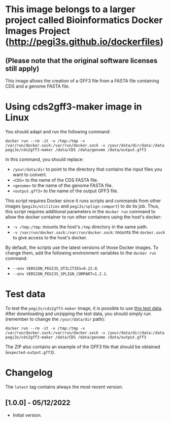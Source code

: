# This image belongs to a larger project called Bioinformatics Docker Images Project (http://pegi3s.github.io/dockerfiles)
## (Please note that the original software licenses still apply)

This image allows the creation of a GFF3 file from a FASTA file containing CDS and a genome FASTA file.

# Using cds2gff3-maker image in Linux

You should adapt and run the following command:
```
docker run --rm -it -v /tmp:/tmp -v /var/run/docker.sock:/var/run/docker.sock -v /your/data/dir/data:/data pegi3s/cds2gff3-maker /data/CDS /data/genome /data/output.gff3
```

In this command, you should replace:
- `/your/data/dir` to point to the directory that contains the input files you want to convert.
- `<CDS>` to the name of the CDS FASTA file.
- `<genome>` to the name of the genome FASTA file.
- `<output.gff3>` to the name of the output GFF3 file.

This script requires Docker since it runs scripts and commands from other images (`pegi3s/utilities` and `pegi3s/splign-compart`) to do its job. Thus, this script requires additional parameters in the `docker run` command to allow the docker container to run other containers using the host's docker:

- `-v /tmp:/tmp`: mounts the host's `/tmp` directory in the same path.
- `-v /var/run/docker.sock:/var/run/docker.sock`: mounts the `docker.sock` to give access to the host's docker.

By default, the scripts use the latest versions of those Docker images. To change them, add the following environment variables to the `docker run` command:
- `--env VERSION_PEGI3S_UTILITIES=0.22.0`.
- `--env VERSION_PEGI3S_SPLIGN_COMPART=1.2.1`.

# Test data

To test the `pegi3s/cds2gff3-maker` image, it is possible to use [this test data](http://evolution6.i3s.up.pt/static/pegi3s/dockerfiles/cds2gff3-maker/test-data-cds2gff3-maker.zip). After downloading and unzipping the test data, you should simply run (remember to change the `/your/data/dir` path):

```
docker run --rm -it -v /tmp:/tmp -v /var/run/docker.sock:/var/run/docker.sock -v /your/data/dir/data:/data pegi3s/cds2gff3-maker /data/CDS /data/genome /data/output.gff3
```

The ZIP also contains an example of the GFF3 file that should be obtained (`expected-output.gff3`).

# Changelog

The `latest` tag contains always the most recent version.

## [1.0.0] - 05/12/2022
- Initial version.
